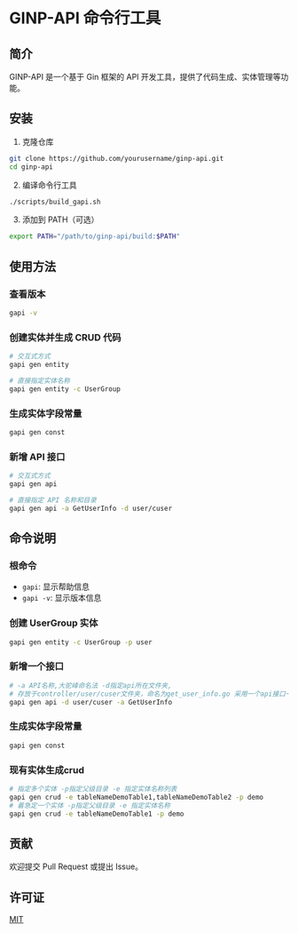 # GINP-API 命令行工具

## 简介

GINP-API 是一个基于 Gin 框架的 API 开发工具，提供了代码生成、实体管理等功能。

## 安装

1. 克隆仓库
```bash
git clone https://github.com/yourusername/ginp-api.git
cd ginp-api
```

2. 编译命令行工具
```bash
./scripts/build_gapi.sh
```

3. 添加到 PATH（可选）
```bash
export PATH="/path/to/ginp-api/build:$PATH"
```

## 使用方法

### 查看版本
```bash
gapi -v
```

### 创建实体并生成 CRUD 代码
```bash
# 交互式方式
gapi gen entity

# 直接指定实体名称
gapi gen entity -c UserGroup
```

### 生成实体字段常量
```bash
gapi gen const
```

### 新增 API 接口
```bash
# 交互式方式
gapi gen api

# 直接指定 API 名称和目录
gapi gen api -a GetUserInfo -d user/cuser
```

## 命令说明

### 根命令
- `gapi`: 显示帮助信息
- `gapi -v`: 显示版本信息

### 创建 UserGroup 实体
```bash
gapi gen entity -c UserGroup -p user
```

### 新增一个接口
```bash
# -a API名称,大驼峰命名法 -d指定api所在文件夹,
# 存放于controller/user/cuser文件夹，命名为get_user_info.go 采用一个api接口一个文件的方式
gapi gen api -d user/cuser -a GetUserInfo 
```

### 生成实体字段常量  
```bash 
gapi gen const 
```

### 现有实体生成crud
```bash
# 指定多个实体 -p指定父级目录 -e 指定实体名称列表
gapi gen crud -e tableNameDemoTable1,tableNameDemoTable2 -p demo
# 着急定一个实体 -p指定父级目录 -e 指定实体名称
gapi gen crud -e tableNameDemoTable1 -p demo
```

## 贡献

欢迎提交 Pull Request 或提出 Issue。

## 许可证

[MIT](LICENSE)